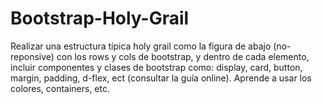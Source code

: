# Bootstrap-Holy-Grail
Realizar una estructura típica holy grail como la figura de abajo (no-reponsive) con los rows y cols de bootstrap, y dentro de cada elemento, incluir componentes y clases de bootstrap como: display, card, button, margin, padding, d-flex, ect (consultar la guía online). Aprende a usar los colores, containers, etc.    
